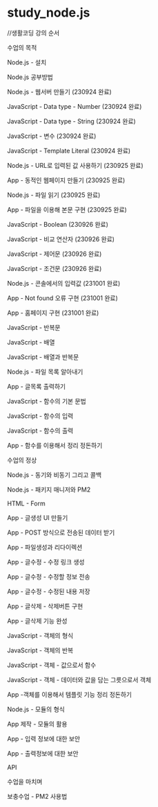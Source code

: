 # study_node.js

//생활코딩 강의 순서

수업의 목적

Node.js - 설치

Node.js 공부방법

Node.js - 웹서버 만들기 (230924 완료)

JavaScript - Data type - Number (230924 완료)

JavaScript - Data type - String (230924 완료)

JavaScript - 변수 (230924 완료)

JavaScript - Template Literal (230924 완료)

Node.js - URL로 입력된 값 사용하기 (230925 완료)

App - 동적인 웹페이지 만들기 (230925 완료)

Node.js - 파일 읽기 (230925 완료)

App - 파일을 이용해 본문 구현 (230925 완료)

JavaScript - Boolean (230926 완료)

JavaScript - 비교 연산자 (230926 완료)

JavaScript - 제어문 (230926 완료)

JavaScript - 조건문 (230926 완료)

Node.js - 콘솔에서의 입력값 (231001 완료)

App - Not found 오류 구현 (231001 완료)

App - 홈페이지 구현 (231001 완료)

JavaScript - 반복문

JavaScript - 배열

JavaScript - 배열과 반복문


Node.js - 파일 목록 알아내기

App - 글목록 출력하기

JavaScript - 함수의 기본 문법

JavaScript - 함수의 입력

JavaScript - 함수의 출력

App - 함수를 이용해서 정리 정돈하기

수업의 정상

Node.js - 동기와 비동기 그리고 콜백

Node.js - 패키지 매니저와 PM2

HTML - Form

App - 글생성 UI 만들기

App - POST 방식으로 전송된 데이터 받기

App - 파일생성과 리다이렉션

App - 글수정 - 수정 링크 생성

App - 글수정 - 수정할 정보 전송

App - 글수정 - 수정된 내용 저장

App - 글삭제 - 삭제버튼 구현

App - 글삭제 기능 완성

JavaScript - 객체의 형식

JavaScript - 객체의 반복

JavaScript - 객체 - 값으로서 함수

JavaScript - 객체 - 데이터와 값을 담는 그릇으로서 객체

App -객체를 이용해서 템플릿 기능 정리 정돈하기

Node.js - 모듈의 형식

App 제작 - 모듈의 활용

App - 입력 정보에 대한 보안

App - 출력정보에 대한 보안

API

수업을 마치며

보충수업 - PM2 사용법
